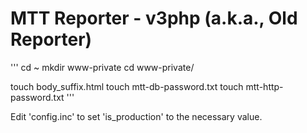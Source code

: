 # MTT Reporter - v3php (a.k.a., Old Reporter)

'''
cd ~
mkdir www-private
cd www-private/


touch body_suffix.html
touch mtt-db-password.txt
touch mtt-http-password.txt
'''

Edit 'config.inc' to set 'is_production' to the necessary value.